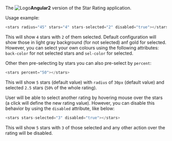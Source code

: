 The ![Logo](https://angular.io/resources/images/logos/standard/logo-nav.png)**Angular2** version of the Star Rating application.

Usage example:

```javascript
<stars radius="45" stars="4" stars-selected="2" disabled="true"></stars>
```

This will show `4` stars with `2` of them selected. Default configuration will show those in light gray background (for not selected) anf gold for selected.
However, you can select your own colours using the following attributes: `back-color` for not selected stars and `sel-color` for selected.

Other then pre-selecting by stars you can also pre-select by `percent`:
 
 ```javascript
 <stars percent="50"></stars>
 ```
 
 This will show `5` stars (default value) with `radius` of `30px` (default value) and selected `2.5` stars (`50%` of the whole rating).
 
 User will be able to select another rating by hovering mouse over the stars (a click will define the new rating value). However, you can disable this behavior by using the `disabled` attribute, like below:
 
 ```javascript
 <stars stars-selected="3" disabled="true"></stars>
 ```
 
 This will show `5` stars with `3` of those selected and any other action over the rating will be disabled.